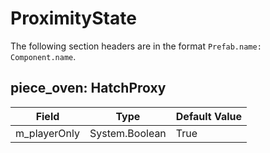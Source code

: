 # ProximityState

The following section headers are in the format `Prefab.name: Component.name`.

## piece_oven: HatchProxy

|Field|Type|Default Value|
|-----|----|-------------|
|m_playerOnly|System.Boolean|True|

